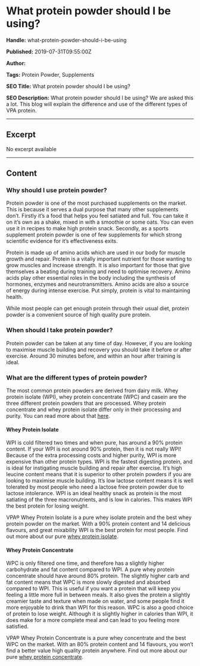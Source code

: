 # What protein powder should I be using?

**Handle:** what-protein-powder-should-i-be-using

**Published:** 2019-07-31T09:55:00Z

**Author:**  

**Tags:** Protein Powder, Supplements

**SEO Title:** What protein powder should I be using?

**SEO Description:** What protein powder should I be using? We are asked this a lot. This blog will explain the difference and use of the different types of VPA protein.

---

## Excerpt

No excerpt available

---

## Content

### Why should I use protein powder?

Protein powder is one of the most purchased supplements on the market. This is because it serves a dual purpose that many other supplements don’t. Firstly it’s a food that helps you feel satiated and full. You can take it on it’s own as a shake, mixed in with a smoothie or some oats. You can even use it in recipes to make high protein snack. Secondly, as a sports supplement protein powder is one of few supplements for which strong scientific evidence for it’s effectiveness exits.

Protein is made up of amino acids which are used in our body for muscle growth and repair. Protein is a vitally important nutrient for those wanting to grow muscles and increase strength. It is also important for those that give themselves a beating during training and need to optimise recovery. Amino acids play other essential roles in the body including the synthesis of hormones, enzymes and neurotransmitters. Amino acids are also a source of energy during intense exercise. Put simply, protein is vital to maintaining health.

While most people can get enough protein through their usual diet, protein powder is a convenient source of high quality pure protein.

### When should I take protein powder?

Protein powder can be taken at any time of day. However, if you are looking to maximise muscle building and recovery you should take it before or after exercise. Around 30 minutes before, and within an hour after training is ideal.

### What are the different types of protein powder?

The most common protein powders are derived from dairy milk. Whey protein isolate (WPI), whey protein concentrate (WPC) and casein are the three different protein powders that are processed. Whey protein concentrate and whey protein isolate differ only in their processing and purity. You can read more about that [here](https://vpa-australia.myshopify.com/collections/protein-powder/products/whey-isolate-protein-powder).

#### Whey Protein Isolate

WPI is cold filtered two times and when pure, has around a 90% protein content. If your WPI is not around 90% protein, then it is not really WPI! Because of the extra processing costs and higher purity, WPI is more expensive than other protein types. WPI is the fastest digesting protein, and is ideal for instigating muscle building and repair after exercise. It’s high leucine content means that it is superior to other protein powders if you are looking to maximise muscle building. It’s low lactose content means it is well tolerated by most people who need a lactose free protein powder due to lactose intolerance. WPI is an ideal healthy snack as protein is the most satiating of the three macronutrients, and is low in calories. This makes WPI the best protein for losing weight.

VPA® Whey Protein Isolate is a pure whey isolate protein and the best whey protein powder on the market. With a 90% protein content and 14 delicious flavours, and great mixability WPI is the best protein for most people. Find out more about our pure [whey protein isolate](https://vpa-australia.myshopify.com/collections/protein-powder/products/whey-isolate-protein-powder).

#### Whey Protein Concentrate

WPC is only filtered one time, and therefore has a slightly higher carbohydrate and fat content compared to WPI. A pure whey protein concentrate should have around 80% protein. The slightly higher carb and fat content means that WPC is more slowly digested and absorbed compared to WPI. This is useful if you want a protein that will keep you feeling a little more full in between meals. It also gives the protein a slightly creamier taste and texture when made on water, and some people find it more enjoyable to drink than WPI for this reason. WPC is also a good choice of protein to lose weight. Although it is slightly higher in calories than WPI, it does make for a more complete meal and can lead to you feeling more satisfied.

VPA® Whey Protein Concentrate is a pure whey concentrate and the best WPC on the market. With an 80% protein content and 14 flavours, you won’t find a better value high quality protein anywhere. Find out more about our pure [whey protein concentrate](https://vpa-australia.myshopify.com/collections/protein-powder/products/premium-whey-wpc).

